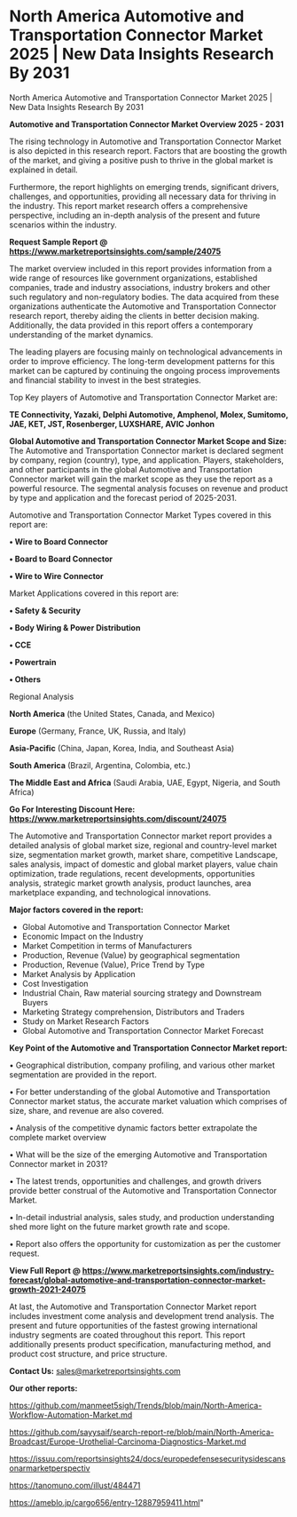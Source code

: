 # North America Automotive and Transportation Connector Market 2025 | New Data Insights Research By 2031
 North America Automotive and Transportation Connector Market 2025 | New Data Insights Research By 2031

<Strong> Automotive and Transportation Connector Market Overview 2025 - 2031</strong>

The rising technology in Automotive and Transportation Connector Market is also depicted in this research report. Factors that are boosting the growth of the market, and giving a positive push to thrive in the global market is explained in detail.

Furthermore, the report highlights on emerging trends, significant drivers, challenges, and opportunities, providing all necessary data for thriving in the industry. This report market research offers a comprehensive perspective, including an in-depth analysis of the present and future scenarios within the industry.

<strong>Request Sample Report @ <a href=https://www.marketreportsinsights.com/sample/24075>https://www.marketreportsinsights.com/sample/24075</a></strong>

The market overview included in this report provides information from a wide range of resources like government organizations, established companies, trade and industry associations, industry brokers and other such regulatory and non-regulatory bodies. The data acquired from these organizations authenticate the Automotive and Transportation Connector research report, thereby aiding the clients in better decision making. Additionally, the data provided in this report offers a contemporary understanding of the market dynamics.

The leading players are focusing mainly on technological advancements in order to improve efficiency. The long-term development patterns for this market can be captured by continuing the ongoing process improvements and financial stability to invest in the best strategies.

Top Key players of Automotive and Transportation Connector Market are:

<strong>TE Connectivity, Yazaki, Delphi Automotive, Amphenol, Molex, Sumitomo, JAE, KET, JST, Rosenberger, LUXSHARE, AVIC Jonhon</strong>

<strong><b>Global Automotive and Transportation Connector Market Scope and Size:</b></strong>
The Automotive and Transportation Connector market is declared segment by company, region (country), type, and application. Players, stakeholders, and other participants in the global Automotive and Transportation Connector market will gain the market scope as they use the report as a powerful resource. The segmental analysis focuses on revenue and product by type and application and the forecast period of 2025-2031.

Automotive and Transportation Connector Market Types covered in this report are:

<strong>• Wire to Board Connector

• Board to Board Connector

• Wire to Wire Connector</strong>

Market Applications covered in this report are:

<strong>• Safety & Security

• Body Wiring & Power Distribution

• CCE

• Powertrain

• Others</strong> 

Regional Analysis

<strong>North America</strong> (the United States, Canada, and Mexico)

<strong>Europe</strong> (Germany, France, UK, Russia, and Italy)

<strong>Asia-Pacific</strong> (China, Japan, Korea, India, and Southeast Asia)

<strong>South America</strong> (Brazil, Argentina, Colombia, etc.)

<strong>The Middle East and Africa</strong> (Saudi Arabia, UAE, Egypt, Nigeria, and South Africa)

<strong>Go For Interesting Discount Here: <a href=https://www.marketreportsinsights.com/discount/24075>https://www.marketreportsinsights.com/discount/24075</a></strong>

The Automotive and Transportation Connector market report provides a detailed analysis of global market size, regional and country-level market size, segmentation market growth, market share, competitive Landscape, sales analysis, impact of domestic and global market players, value chain optimization, trade regulations, recent developments, opportunities analysis, strategic market growth analysis, product launches, area marketplace expanding, and technological innovations.

<strong><b>Major factors covered in the report:</b></strong>
<ul>
  <li>Global Automotive and Transportation Connector Market </li>
  <li>Economic Impact on the Industry</li>
  <li>Market Competition in terms of Manufacturers</li>
  <li>Production, Revenue (Value) by geographical segmentation</li>
  <li>Production, Revenue (Value), Price Trend by Type</li>
  <li>Market Analysis by Application</li>
  <li>Cost Investigation</li>
  <li>Industrial Chain, Raw material sourcing strategy and Downstream Buyers</li>
  <li>Marketing Strategy comprehension, Distributors and Traders</li>
  <li>Study on Market Research Factors</li>
  <li>Global Automotive and Transportation Connector Market Forecast</li>
</ul>

<strong><b>Key Point of the Automotive and Transportation Connector Market report:</b></strong>

• Geographical distribution, company profiling, and various other market segmentation are provided in the report.

• For better understanding of the global Automotive and Transportation Connector market status, the accurate market valuation which comprises of size, share, and revenue are also covered.

• Analysis of the competitive dynamic factors better extrapolate the complete market overview

• What will be the size of the emerging Automotive and Transportation Connector market in 2031?

• The latest trends, opportunities and challenges, and growth drivers provide better construal of the Automotive and Transportation Connector Market.

• In-detail industrial analysis, sales study, and production understanding shed more light on the future market growth rate and scope.

• Report also offers the opportunity for customization as per the customer request.

<strong><b>View Full Report @ <a href=https://www.marketreportsinsights.com/industry-forecast/global-automotive-and-transportation-connector-market-growth-2021-24075>https://www.marketreportsinsights.com/industry-forecast/global-automotive-and-transportation-connector-market-growth-2021-24075</a></b></strong>


At last, the Automotive and Transportation Connector Market report includes investment come analysis and development trend analysis. The present and future opportunities of the fastest growing international industry segments are coated throughout this report. This report additionally presents product specification, manufacturing method, and product cost structure, and price structure.

<strong>Contact Us:</strong>
sales@marketreportsinsights.com

<strong>Our other reports:</strong>

<a href=https://github.com/manmeet5sigh/Trends/blob/main/North-America-Workflow-Automation-Market.md>https://github.com/manmeet5sigh/Trends/blob/main/North-America-Workflow-Automation-Market.md</a>

<a href=https://github.com/sayysaif/search-report-re/blob/main/North-America-Broadcast/Europe-Urothelial-Carcinoma-Diagnostics-Market.md>https://github.com/sayysaif/search-report-re/blob/main/North-America-Broadcast/Europe-Urothelial-Carcinoma-Diagnostics-Market.md</a>

<a href=https://issuu.com/reportsinsights24/docs/europedefensesecuritysidescansonarmarketperspectiv>https://issuu.com/reportsinsights24/docs/europedefensesecuritysidescansonarmarketperspectiv</a>

<a href=https://tanomuno.com/illust/484471>https://tanomuno.com/illust/484471</a>

<a href=https://ameblo.jp/cargo656/entry-12887959411.html>https://ameblo.jp/cargo656/entry-12887959411.html</a>"
